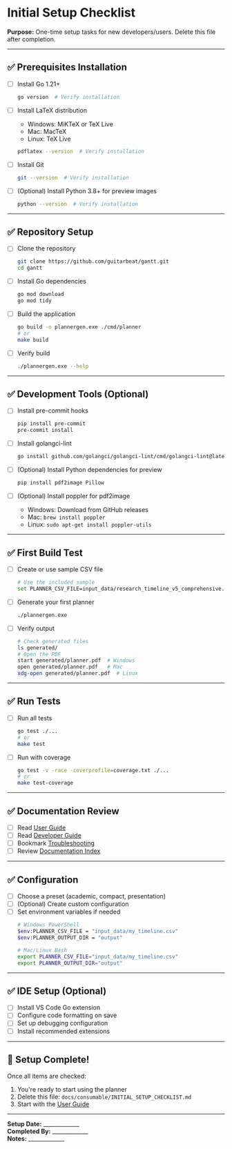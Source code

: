 # Initial Setup Checklist

**Purpose:** One-time setup tasks for new developers/users. Delete this file after completion.

---

## ✅ Prerequisites Installation

- [ ] Install Go 1.21+
  ```bash
  go version  # Verify installation
  ```

- [ ] Install LaTeX distribution
  - Windows: MiKTeX or TeX Live
  - Mac: MacTeX
  - Linux: TeX Live
  ```bash
  pdflatex --version  # Verify installation
  ```

- [ ] Install Git
  ```bash
  git --version  # Verify installation
  ```

- [ ] (Optional) Install Python 3.8+ for preview images
  ```bash
  python --version  # Verify installation
  ```

---

## ✅ Repository Setup

- [ ] Clone the repository
  ```bash
  git clone https://github.com/guitarbeat/gantt.git
  cd gantt
  ```

- [ ] Install Go dependencies
  ```bash
  go mod download
  go mod tidy
  ```

- [ ] Build the application
  ```bash
  go build -o plannergen.exe ./cmd/planner
  # or
  make build
  ```

- [ ] Verify build
  ```bash
  ./plannergen.exe --help
  ```

---

## ✅ Development Tools (Optional)

- [ ] Install pre-commit hooks
  ```bash
  pip install pre-commit
  pre-commit install
  ```

- [ ] Install golangci-lint
  ```bash
  go install github.com/golangci/golangci-lint/cmd/golangci-lint@latest
  ```

- [ ] (Optional) Install Python dependencies for preview
  ```bash
  pip install pdf2image Pillow
  ```

- [ ] (Optional) Install poppler for pdf2image
  - Windows: Download from GitHub releases
  - Mac: `brew install poppler`
  - Linux: `sudo apt-get install poppler-utils`

---

## ✅ First Build Test

- [ ] Create or use sample CSV file
  ```bash
  # Use the included sample
  set PLANNER_CSV_FILE=input_data/research_timeline_v5_comprehensive.csv
  ```

- [ ] Generate your first planner
  ```bash
  ./plannergen.exe
  ```

- [ ] Verify output
  ```bash
  # Check generated files
  ls generated/
  # Open the PDF
  start generated/planner.pdf  # Windows
  open generated/planner.pdf   # Mac
  xdg-open generated/planner.pdf  # Linux
  ```

---

## ✅ Run Tests

- [ ] Run all tests
  ```bash
  go test ./...
  # or
  make test
  ```

- [ ] Run with coverage
  ```bash
  go test -v -race -coverprofile=coverage.txt ./...
  # or
  make test-coverage
  ```

---

## ✅ Documentation Review

- [ ] Read [User Guide](../tasks/USER_GUIDE.md)
- [ ] Read [Developer Guide](../tasks/DEVELOPER_GUIDE.md)
- [ ] Bookmark [Troubleshooting](../tasks/TROUBLESHOOTING.md)
- [ ] Review [Documentation Index](../README.md)

---

## ✅ Configuration

- [ ] Choose a preset (academic, compact, presentation)
- [ ] (Optional) Create custom configuration
- [ ] Set environment variables if needed
  ```bash
  # Windows PowerShell
  $env:PLANNER_CSV_FILE = "input_data/my_timeline.csv"
  $env:PLANNER_OUTPUT_DIR = "output"
  
  # Mac/Linux Bash
  export PLANNER_CSV_FILE="input_data/my_timeline.csv"
  export PLANNER_OUTPUT_DIR="output"
  ```

---

## ✅ IDE Setup (Optional)

- [ ] Install VS Code Go extension
- [ ] Configure code formatting on save
- [ ] Set up debugging configuration
- [ ] Install recommended extensions

---

## 🎉 Setup Complete!

Once all items are checked:
1. You're ready to start using the planner
2. Delete this file: `docs/consumable/INITIAL_SETUP_CHECKLIST.md`
3. Start with the [User Guide](../tasks/USER_GUIDE.md)

---

**Setup Date:** _____________  
**Completed By:** _____________  
**Notes:** _____________
